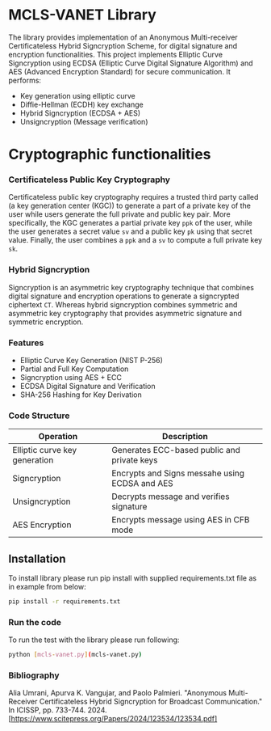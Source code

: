# MCLS-VANET Library
The library provides implementation of an Anonymous Multi-receiver Certificateless Hybrid Signcryption Scheme, for digital signature and encryption functionalities.
This project implements Elliptic Curve Signcryption using  ECDSA (Elliptic Curve Digital Signature Algorithm) and AES (Advanced Encryption Standard) for secure communication.
It performs:

 - Key generation using elliptic curve
 - Diffie-Hellman (ECDH) key exchange
 - Hybrid Signcryption (ECDSA + AES)
 - Unsigncryption (Message verification)

# Cryptographic functionalities 

### Certificateless Public Key Cryptography
Certificateless public key cryptography requires a trusted third party called (a key generation center (KGC)) to generate a part of a private key of the user while users generate the full private and public key pair. More specifically, the KGC generates a partial private key `ppk` of the user, while the user generates a secret value `sv` and a public key `pk` using that secret value. Finally, the user combines a `ppk` and a `sv` to compute a full private key `sk`.

### Hybrid Signcryption
Signcryption is an asymmetric key cryptography technique that combines digital signature and encryption operations to generate a signcrypted ciphertext `CT`. Whereas hybrid signcryption combines symmetric and asymmetric key cryptography that provides asymmetric signature and symmetric encryption.

### Features
- Elliptic Curve Key Generation (NIST P-256)
- Partial and Full Key Computation
- Signcryption using AES + ECC
- ECDSA Digital Signature and Verification
- SHA-256 Hashing for Key Derivation

### Code Structure 

| Operation | Description |
| --------- | ----------- |
| Elliptic curve key generation | Generates ECC-based public and private keys |
| Signcryption | Encrypts and Signs messahe using ECDSA and AES |
| Unsigncryption | Decrypts message and verifies signature |
| AES Encryption | Encrypts message using AES in CFB mode |

## Installation

To install library please run pip install with supplied requirements.txt file as in example from below:

```bash
pip install -r requirements.txt
```

### Run the code

To run the test with the library please run following:

```bash
python [mcls-vanet.py](mcls-vanet.py)
```

### Bibliography 
Alia Umrani, Apurva K. Vangujar, and Paolo Palmieri. "Anonymous Multi-Receiver Certificateless Hybrid Signcryption for Broadcast Communication." In ICISSP, pp. 733-744. 2024.[https://www.scitepress.org/Papers/2024/123534/123534.pdf]

